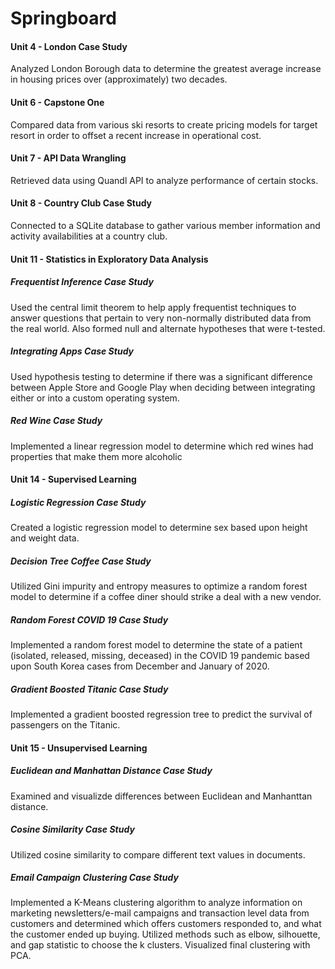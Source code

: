 # Springboard
#### Unit 4 - London Case Study
Analyzed London Borough data to determine the greatest average increase in housing prices over (approximately) two decades.

#### Unit 6 - Capstone One
Compared data from various ski resorts to create pricing models for target resort in order to offset a recent increase in operational cost.

#### Unit 7 - API Data Wrangling
Retrieved data using Quandl API to analyze performance of certain stocks.

#### Unit 8 - Country Club Case Study
Connected to a SQLite database to gather various member information and activity availabilities at a country club.

#### Unit 11 - Statistics in Exploratory Data Analysis
##### Frequentist Inference Case Study
Used the central limit theorem to help apply frequentist techniques to answer questions that pertain to very non-normally distributed data from the real world. Also formed null and alternate hypotheses that were t-tested.
##### Integrating Apps Case Study
Used hypothesis testing to determine if there was a significant difference between Apple Store and Google Play when deciding between integrating either or into a custom operating system.
##### Red Wine Case Study
Implemented a linear regression model to determine which red wines had properties that make them more alcoholic

#### Unit 14 - Supervised Learning
##### Logistic Regression Case Study
Created a logistic regression model to determine sex based upon height and weight data.
##### Decision Tree Coffee Case Study
Utilized Gini impurity and entropy measures to optimize a random forest model to determine if a coffee diner should strike a deal with a new vendor.
##### Random Forest COVID 19 Case Study
Implemented a random forest model to determine the state of a patient (isolated, released, missing, deceased) in the COVID 19 pandemic based upon South Korea cases from December and January of 2020.
##### Gradient Boosted Titanic Case Study
Implemented a gradient boosted regression tree to predict the survival of passengers on the Titanic.

#### Unit 15 - Unsupervised Learning
##### Euclidean and Manhattan Distance Case Study
Examined and visualizde differences between Euclidean and Manhanttan distance.
##### Cosine Similarity Case Study
Utilized cosine similarity to compare different text values in documents.
##### Email Campaign Clustering Case Study
Implemented a K-Means clustering algorithm to analyze information on marketing newsletters/e-mail campaigns and transaction level data from customers and determined which offers customers responded to, and what the customer ended up buying. Utilized methods such as elbow, silhouette, and gap statistic to choose the k clusters. Visualized final clustering with PCA.
